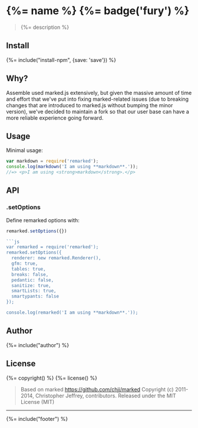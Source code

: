 # {%= name %} {%= badge('fury') %}

> {%= description %}

## Install

{%= include("install-npm", {save: 'save'}) %}


## Why?

Assemble used marked.js extensively, but given the massive amount of time and effort that we've put into fixing marked-related issues (due to breaking changes that are introduced to marked.js without bumping the minor version), we've decided to maintain a fork so that our user base can have a more reliable experience going forward.


## Usage

Minimal usage:

```js
var markdown = require('remarked');
console.log(markdown('I am using **markdown**.'));
//=> <p>I am using <strong>markdown</strong>.</p>
```

## API

### .setOptions

Define remarked options with:

```js
remarked.setOptions({})

```js
var remarked = require('remarked');
remarked.setOptions({
  renderer: new remarked.Renderer(),
  gfm: true,
  tables: true,
  breaks: false,
  pedantic: false,
  sanitize: true,
  smartLists: true,
  smartypants: false
});

console.log(remarked('I am using **markdown**.'));
```

## Author

{%= include("author") %}

## License

{%= copyright() %}
{%= license() %}

> Based on marked <https://github.com/chjj/marked>
> Copyright (c) 2011-2014, Christopher Jeffrey, contributors.
> Released under the MIT License (MIT)

***

{%= include("footer") %}